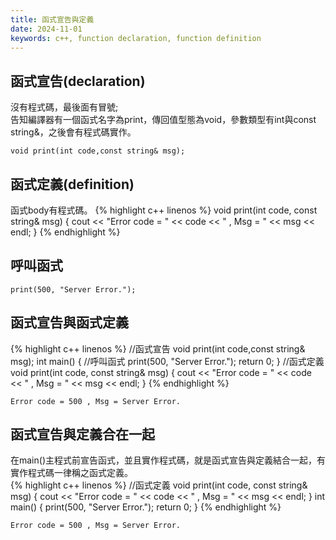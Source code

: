 ```yaml
---
title: 函式宣告與定義
date: 2024-11-01
keywords: c++, function declaration, function definition
---
```

## 函式宣告(declaration)
沒有程式碼，最後面有冒號;<br>
告知編譯器有一個函式名字為print，傳回值型態為void，參數類型有int與const string&，之後會有程式碼實作。<br>

```
void print(int code,const string& msg);
```

## 函式定義(definition)
函式body有程式碼。
{% highlight c++ linenos %}
void print(int code, const string& msg) {
  cout << "Error code = " << code << " , Msg = " << msg << endl;
}
{% endhighlight %}

## 呼叫函式
```
print(500, "Server Error.");
```

## 函式宣告與函式定義
{% highlight c++ linenos %}
//函式宣告
void print(int code,const string& msg);
int main() {
	//呼叫函式
  print(500, "Server Error.");
  return 0;
}
//函式定義
void print(int code, const string& msg) {
  cout << "Error code = " << code << " , Msg = " << msg << endl;
}
{% endhighlight %}
```
Error code = 500 , Msg = Server Error.
```

## 函式宣告與定義合在一起
在main()主程式前宣告函式，並且實作程式碼，就是函式宣告與定義結合一起，有實作程式碼一律稱之函式定義。<br>
{% highlight c++ linenos %}
//函式定義
void print(int code, const string& msg) {
  cout << "Error code = " << code << " , Msg = " << msg << endl;
}
int main() {
  print(500, "Server Error.");
  return 0;
}
{% endhighlight %}

```
Error code = 500 , Msg = Server Error.
```